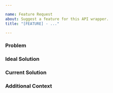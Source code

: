 ```yaml
---

name: Feature Request
about: Suggest a feature for this API wrapper.
title: "[FEATURE] - ..."

---
```



<!-- check the contributing guidelines before sending this issue. -->
<!-- https://github.com/ShineyDev/github.py/blob/master/.github/CONTRIBUTING.md -->


### Problem
<!-- a clear description of what the problem is. -->

### Ideal Solution
<!-- a clear description of what you want to happen. -->

### Current Solution
<!-- a clear description of any alternative solutions or features you've considered. -->
<!-- if there is no current solution - you may fill this section with "n/a". -->

### Additional Context
<!-- add any other context about the feature request here. -->

